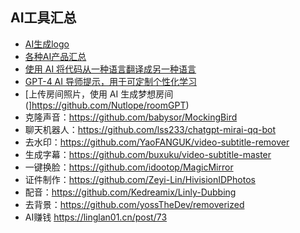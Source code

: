 ## AI工具汇总

- [AI生成logo](https://logomakerr.ai/)
- [各种AI产品汇总](https://www.gptdemo.net/)
- [使用 AI 将代码从一种语言翻译成另一种语言](https://github.com/mckaywrigley/ai-code-translator)
- [GPT-4 AI 导师提示，用于可定制个性化学习](https://github.com/JushBJJ/Mr.-Ranedeer-AI-Tutor)
- [上传房间照片，使用 AI 生成梦想房间(]https://github.com/Nutlope/roomGPT)
- 克隆声音：https://github.com/babysor/MockingBird
- 聊天机器人：https://github.com/lss233/chatgpt-mirai-qq-bot
- 去水印：https://github.com/YaoFANGUK/video-subtitle-remover
- 生成字幕：https://github.com/buxuku/video-subtitle-master
- 一键换脸：https://github.com/idootop/MagicMirror
- 证件制作：https://github.com/Zeyi-Lin/HivisionIDPhotos
- 配音：https://github.com/Kedreamix/Linly-Dubbing
- 去背景：https://github.com/yossTheDev/removerized
- AI赚钱 https://linglan01.cn/post/73